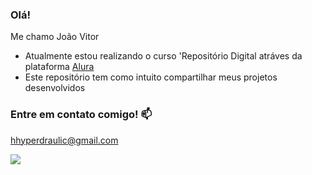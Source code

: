 ### Olá!

Me chamo João Vitor

- Atualmente estou realizando o curso 'Repositório Digital atráves da plataforma [Alura](https://www.alura.com.br/)
- Este repositório tem como intuito compartilhar meus projetos desenvolvidos


### Entre em contato comigo! 📫

hhyperdraulic@gmail.com





![](https://media1.tenor.com/m/TeZNwNGAZ-IAAAAd/dodge-charger-burning-tires.gif)
